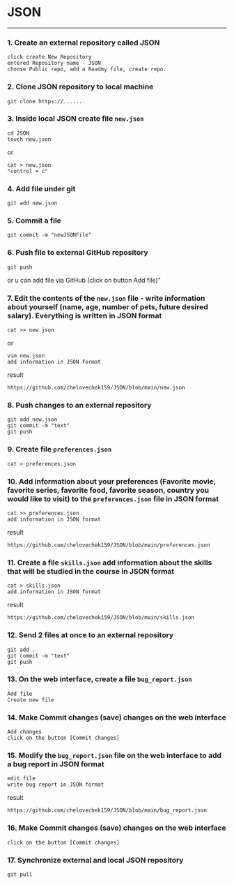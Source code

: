 # JSON
___

### 1. Create an external repository called JSON

    click create New Repository
    entered Repository name - JSON
    choose Public repo, add a Readmy file, create repo.
 
### 2. Clone JSON repository to local machine
   
    git clone https://......

### 3. Inside local JSON create file `new.json`
    cd JSON 
    touch new.json
or    

    cat > new.json
    "control + c"

### 4. Add file under git
    git add new.json

### 5. Commit a file
    git commit -m "newJSONFile"

### 6. Push file to external GitHub repository

    git push 

or u can add file via GitHub (click on button Add file)"

### 7. Edit the contents of the `new.json` file - write information about yourself (name, age, number of pets, future desired salary). Everything is written in JSON format

    cat >> new.json 
or

    vim new.json    
    add information in JSON format
result

    https://github.com/chelovechek159/JSON/blob/main/new.json
 
### 8. Push changes to an external repository
    git add new.json
    git commit -m "text"
    git push 

### 9. Create file `preferences.json`
 
    cat > preferences.json

### 10. Add information about your preferences (Favorite movie, favorite series, favorite food, favorite season, country you would like to visit) to the `preferences.json` file in JSON format

    cat >> preferences.json
    add information in JSON format
result

    https://github.com/chelovechek159/JSON/blob/main/preferences.json

### 11. Create a file `skills.json` add information about the skills that will be studied in the course in JSON format

    cat > skills.json
	add information in JSON format
result

    https://github.com/chelovechek159/JSON/blob/main/skills.json
### 12. Send 2 files at once to an external repository
    git add .
    git commit -m "text"
    git push

### 13. On the web interface, create a file `bug_report.json`
    Add file
    Create new file
### 14. Make Commit changes (save) changes on the web interface
    Add changes
    click on the button [Commit changes]
### 15. Modify the `bug_report.json` file on the web interface to add a bug report in JSON format
    edit file
    write bug report in JSON format
result

    https://github.com/chelovechek159/JSON/blob/main/bug_report.json
### 16. Make Commit changes (save) changes on the web interface
    click on the button [Commit changes]

### 17. Synchronize external and local JSON repository 
    git pull

